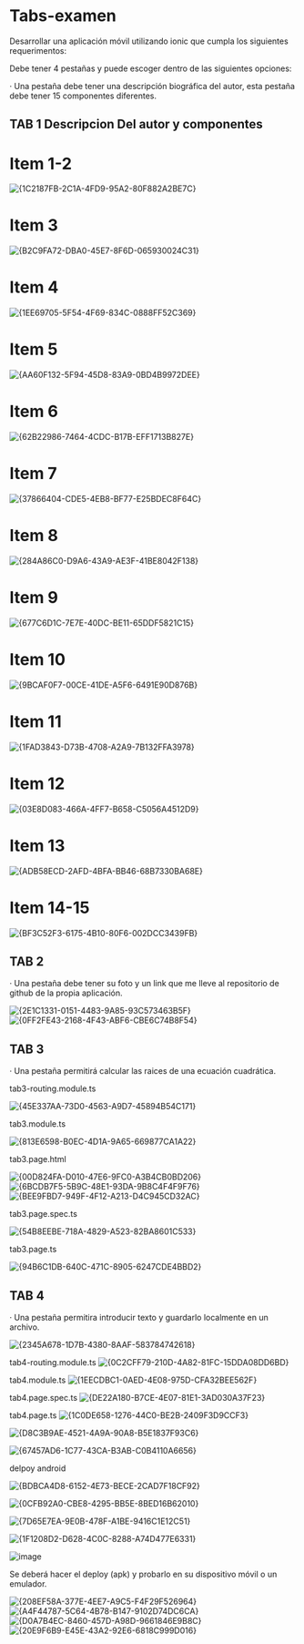 # Tabs-examen



Desarrollar una aplicación móvil utilizando ionic que cumpla los siguientes requerimentos:

Debe tener 4 pestañas y puede escoger dentro de las siguientes opciones:

·       Una pestaña debe tener una descripción biográfica del autor, esta pestaña debe tener 15 componentes diferentes.

## TAB 1 Descripcion Del autor y componentes 


# Item 1-2
![{1C2187FB-2C1A-4FD9-95A2-80F882A2BE7C}](https://github.com/user-attachments/assets/c68920bb-8903-47cd-a540-8f974c11af4a)
# Item 3
![{B2C9FA72-DBA0-45E7-8F6D-065930024C31}](https://github.com/user-attachments/assets/9b61d541-f351-4049-8149-c2555d0ae18a)
# Item 4
![{1EE69705-5F54-4F69-834C-0888FF52C369}](https://github.com/user-attachments/assets/c45275a6-5a59-406b-9d2b-779125bb95ab)
# Item 5
![{AA60F132-5F94-45D8-83A9-0BD4B9972DEE}](https://github.com/user-attachments/assets/40957aa1-966c-4c5e-9a41-de75e3ea049e)
# Item 6
![{62B22986-7464-4CDC-B17B-EFF1713B827E}](https://github.com/user-attachments/assets/9f015edc-a176-4339-972c-e89d22b2283f)
# Item 7
![{37866404-CDE5-4EB8-BF77-E25BDEC8F64C}](https://github.com/user-attachments/assets/8ad7ff33-9260-4ecf-907f-d156100c88ee)
# Item 8
![{284A86C0-D9A6-43A9-AE3F-41BE8042F138}](https://github.com/user-attachments/assets/855ad829-583e-448f-b6d2-0524b543e559)
# Item 9
![{677C6D1C-7E7E-40DC-BE11-65DDF5821C15}](https://github.com/user-attachments/assets/82a21a90-5be1-4dd3-b518-39a9b7ffb67b)
# Item 10
![{9BCAF0F7-00CE-41DE-A5F6-6491E90D876B}](https://github.com/user-attachments/assets/46b82ea5-a8eb-441a-8df0-4ff771343911)
# Item 11
![{1FAD3843-D73B-4708-A2A9-7B132FFA3978}](https://github.com/user-attachments/assets/087306ad-76ce-409d-b3f0-89a2f73dc988)
# Item 12
![{03E8D083-466A-4FF7-B658-C5056A4512D9}](https://github.com/user-attachments/assets/39b839b2-0965-4519-9f21-2b771b421c19)
# Item 13
![{ADB58ECD-2AFD-4BFA-BB46-68B7330BA68E}](https://github.com/user-attachments/assets/5aa69335-2400-44bc-bd6b-360497a43357)
# Item 14-15
![{BF3C52F3-6175-4B10-80F6-002DCC3439FB}](https://github.com/user-attachments/assets/eedf265f-757a-477b-8aa1-2f3aa143c91a)


## TAB 2 

·       Una pestaña debe tener su foto y un link que me lleve al repositorio de github de la propia aplicación.

![{2E1C1331-0151-4483-9A85-93C573463B5F}](https://github.com/user-attachments/assets/532735cd-fd56-4815-b7d8-b591b5819c16)
![{0FF2FE43-2168-4F43-ABF6-CBE6C74B8F54}](https://github.com/user-attachments/assets/3278a27d-007c-4f39-aa09-e6a5d60d86bc)

## TAB 3 
·       Una pestaña permitirá calcular las raices de una ecuación cuadrática.

tab3-routing.module.ts

![{45E337AA-73D0-4563-A9D7-45894B54C171}](https://github.com/user-attachments/assets/29fe8e75-610d-49a1-8814-b57bee04b447)

tab3.module.ts

![{813E6598-B0EC-4D1A-9A65-669877CA1A22}](https://github.com/user-attachments/assets/7909ff6b-f656-4862-8415-d9af1395b971)

tab3.page.html

![{00D824FA-D010-47E6-9FC0-A3B4CB0BD206}](https://github.com/user-attachments/assets/8fc3171c-ef31-4ea2-91da-97dfb24bce17)
![{6BCDB7F5-5B9C-48E1-93DA-9B8C4F4F9F76}](https://github.com/user-attachments/assets/ca36f758-799f-4f87-9b5e-9ce38b32a7c6)
![{BEE9FBD7-949F-4F12-A213-D4C945CD32AC}](https://github.com/user-attachments/assets/09b19e7c-d284-4261-b8f9-0ffc4adc8daa)


tab3.page.spec.ts

![{54B8EEBE-718A-4829-A523-82BA8601C533}](https://github.com/user-attachments/assets/340d9493-7bc0-4763-842a-a2b39630edf6)

tab3.page.ts

![{94B6C1DB-640C-471C-8905-6247CDE4BBD2}](https://github.com/user-attachments/assets/5aafbcd2-cfe2-45f3-9fba-20ea7876ff20)

## TAB 4 
·       Una pestaña permitira introducir texto y guardarlo localmente en un archivo.

![{2345A678-1D7B-4380-8AAF-583784742618}](https://github.com/user-attachments/assets/df0bd892-74e9-4ca9-b7c9-05e13ebb8f0c)

tab4-routing.module.ts
![{0C2CFF79-210D-4A82-81FC-15DDA08DD6BD}](https://github.com/user-attachments/assets/72b26fbc-3a72-4d32-90aa-b70b7f7e26c6)

tab4.module.ts
![{1EECDBC1-0AED-4E08-975D-CFA32BEE562F}](https://github.com/user-attachments/assets/97f2934c-52d7-491e-be4e-103b13c3d8b2)

tab4.page.spec.ts
![{DE22A180-B7CE-4E07-81E1-3AD030A37F23}](https://github.com/user-attachments/assets/c5506b98-01cb-4b9f-9903-8f2f57864bd7)

tab4.page.ts
![{1C0DE658-1276-44C0-BE2B-2409F3D9CCF3}](https://github.com/user-attachments/assets/db9e487c-3b94-4d0a-9615-0baf3c60a9ec)



![{D8C3B9AE-4521-4A9A-90A8-B5E1837F93C6}](https://github.com/user-attachments/assets/9d372531-673a-4613-ac4e-9aa875df3585)

![{67457AD6-1C77-43CA-B3AB-C0B4110A6656}](https://github.com/user-attachments/assets/ff2fa836-ab0a-480f-898f-c498acad297c)


delpoy android

![{BDBCA4D8-6152-4E73-BECE-2CAD7F18CF92}](https://github.com/user-attachments/assets/8f6ea143-820d-4b24-84ba-b96da5fe12ee)

![{0CFB92A0-CBE8-4295-BB5E-8BED16B62010}](https://github.com/user-attachments/assets/9211093d-4ae7-4a30-926d-d5ae2165e152)

![{7D65E7EA-9E0B-478F-A1BE-9416C1E12C51}](https://github.com/user-attachments/assets/f2485cc7-8413-4e66-a0b5-298cd4171d83)

![{1F1208D2-D628-4C0C-8288-A74D477E6331}](https://github.com/user-attachments/assets/4732ebfb-55fc-4fd4-bb4b-724528d3d89c)

![image](https://github.com/user-attachments/assets/706a9e9d-bddd-41aa-ae55-79025ee7fbb4)


Se deberá hacer el deploy (apk) y probarlo en su dispositivo móvil o un emulador.


![{208EF58A-377E-4EE7-A9C5-F4F29F526964}](https://github.com/user-attachments/assets/c7a6b481-aa70-405b-bf82-6ce2dd53725e)
![{A4F44787-5C64-4B78-B147-9102D74DC6CA}](https://github.com/user-attachments/assets/c8749d50-c263-4459-8c58-30d4bdf12008)
![{D0A7B4EC-8460-457D-A98D-9661846E9B8C}](https://github.com/user-attachments/assets/f53d4e69-b34b-4866-a920-a47bb27480d6)
![{20E9F6B9-E45E-43A2-92E6-6818C999D016}](https://github.com/user-attachments/assets/27896d3a-692e-4971-b9c4-746303a696a1)










